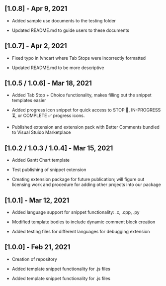 ## [1.0.8] - Apr 9, 2021

- Added sample use documents to the testing folder

- Updated README.md to guide users to these documents

## [1.0.7] - Apr 2, 2021

- Fixed typo in !vhcart where Tab Stops were incorrectly formatted

- Updated README.md to be more descriptive

## [1.0.5 / 1.0.6] - Mar 18, 2021

- Added Tab Stop + Choice functionality, makes filling out the snippet templates easier

- Added progress icon snippet for quick access to STOP 🛑, IN-PROGRESS ⏳, or COMPLETE ✅ progress icons.

- Published extension and extension pack with Better Comments bundled to Visual Stuido Marketplace

## [1.0.2 / 1.0.3 / 1.0.4] - Mar 15, 2021

- Added Gantt Chart template

- Test publishing of snippet extension

- Creating extension package for future publication; will figure out licensing work and procedure for adding other projects into our package

## [1.0.1] - Mar 12, 2021

- Added language support for snippet functionality: .c, .cpp, .py

- Modified template bodies to include dynamic comment block creation

- Added testing files for different languages for debugging extension

## [1.0.0] - Feb 21, 2021

- Creation of repository

- Added template snippet functionality for .js files

- Added template snippet functionality for .js files